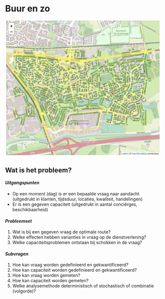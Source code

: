 # Buur en zo

[![deventer](deventer.png)](https://buurenzo.github.io/deventerdemo/)

## Wat is het probleem?

#### *Uitgangspunten*

- Op een moment (dag) is er een bepaalde vraag naar aandacht (uitgedrukt in klanten, tijdsduur, locaties, kwaliteit, handelingen)
- Er is een gegeven capaciteit (uitgedrukt in aantal conciërges, beschikbaarheid)

#### *Probleemset*

1. Wat is bij een gegeven vraag de optimale route?
2. Welke effecten hebben varianties in vraag op de dienstverlening?
3. Welke capaciteitsproblemen ontstaan bij schokken in de vraag?

#### *Subvragen*

1. Hoe kan vraag worden gedefinieerd en gekwantificeerd?
2. Hoe kan capaciteit worden gedefinieerd en gekwantificeerd?
3. Hoe kan vraag worden gemeten?
4. Hoe kan capaciteit worden gemeten?
5. Welke analysemethode deterministisch of stochastisch of combinatie (volgorde)?


